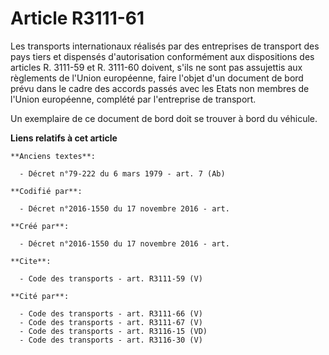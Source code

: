 # Article R3111-61

Les transports internationaux réalisés par des entreprises de transport des pays tiers et dispensés d'autorisation
conformément aux dispositions des articles R. 3111-59 et R. 3111-60 doivent, s'ils ne sont pas assujettis aux règlements de
l'Union européenne, faire l'objet d'un document de bord prévu dans le cadre des accords passés avec les Etats non membres de
l'Union européenne, complété par l'entreprise de transport. 

Un exemplaire de ce document de bord doit se trouver à bord du véhicule.

**Liens relatifs à cet article**

	**Anciens textes**:

	  - Décret n°79-222 du 6 mars 1979 - art. 7 (Ab)

	**Codifié par**:

	  - Décret n°2016-1550 du 17 novembre 2016 - art.

	**Créé par**:

	  - Décret n°2016-1550 du 17 novembre 2016 - art.

	**Cite**:

	  - Code des transports - art. R3111-59 (V)

	**Cité par**:

	  - Code des transports - art. R3111-66 (V)
	  - Code des transports - art. R3111-67 (V)
	  - Code des transports - art. R3116-15 (VD)
	  - Code des transports - art. R3116-30 (V)
